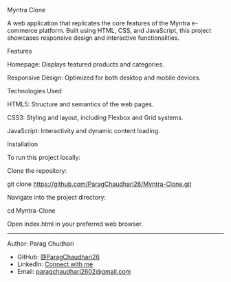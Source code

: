 Myntra Clone

A web application that replicates the core features of the Myntra e-commerce platform. Built using HTML, CSS, and JavaScript, this project showcases responsive design and interactive functionalities.

Features

Homepage: Displays featured products and categories.

Responsive Design: Optimized for both desktop and mobile devices.

Technologies Used

HTML5: Structure and semantics of the web pages.

CSS3: Styling and layout, including Flexbox and Grid systems.

JavaScript: Interactivity and dynamic content loading.

Installation

To run this project locally:

Clone the repository:

git clone https://github.com/ParagChaudhari26/Myntra-Clone.git

Navigate into the project directory:

cd Myntra-Clone

Open index.html in your preferred web browser.

---

Author: Parag Chudhari
- GitHub: [@ParagChaudhari26](https://github.com/ParagChaudhari26)
- LinkedIn: [Connect with me](https://www.linkedin.com/in/parag-chaudhari-024991289/) 
- Email: [paragchaudhari2602@gmail.com](paragchaudhari2602@gmail.com) 
